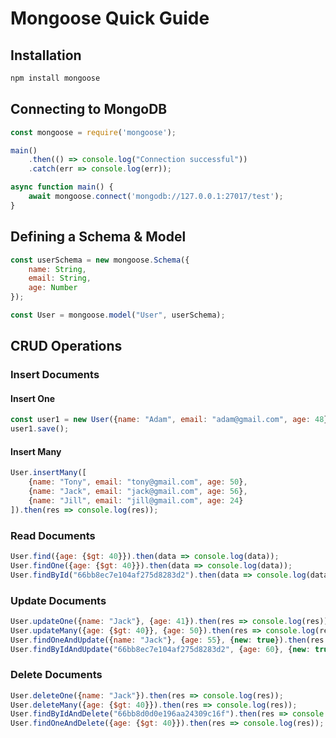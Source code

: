 # Mongoose Quick Guide

## Installation
```sh
npm install mongoose
```

## Connecting to MongoDB
```js
const mongoose = require('mongoose');

main()
    .then(() => console.log("Connection successful"))
    .catch(err => console.log(err));

async function main() {
    await mongoose.connect('mongodb://127.0.0.1:27017/test');
}
```

## Defining a Schema & Model
```js
const userSchema = new mongoose.Schema({
    name: String,
    email: String,
    age: Number
});

const User = mongoose.model("User", userSchema);
```

## CRUD Operations

### Insert Documents
#### Insert One
```js
const user1 = new User({name: "Adam", email: "adam@gmail.com", age: 48});
user1.save();
```

#### Insert Many
```js
User.insertMany([
    {name: "Tony", email: "tony@gmail.com", age: 50},
    {name: "Jack", email: "jack@gmail.com", age: 56},
    {name: "Jill", email: "jill@gmail.com", age: 24}
]).then(res => console.log(res));
```

### Read Documents
```js
User.find({age: {$gt: 40}}).then(data => console.log(data));
User.findOne({age: {$gt: 40}}).then(data => console.log(data));
User.findById("66bb8ec7e104af275d8283d2").then(data => console.log(data));
```

### Update Documents
```js
User.updateOne({name: "Jack"}, {age: 41}).then(res => console.log(res));
User.updateMany({age: {$gt: 40}}, {age: 50}).then(res => console.log(res));
User.findOneAndUpdate({name: "Jack"}, {age: 55}, {new: true}).then(res => console.log(res));
User.findByIdAndUpdate("66bb8ec7e104af275d8283d2", {age: 60}, {new: true}).then(res => console.log(res));
```

### Delete Documents
```js
User.deleteOne({name: "Jack"}).then(res => console.log(res));
User.deleteMany({age: {$gt: 40}}).then(res => console.log(res));
User.findByIdAndDelete("66bb8d0d0e196aa24309c16f").then(res => console.log(res));
User.findOneAndDelete({age: {$gt: 40}}).then(res => console.log(res));
